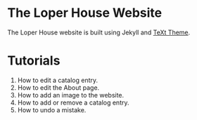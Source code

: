 # The Loper House Website

The Loper House website is built using Jekyll and [TeXt Theme](https://github.com/kitian616/jekyll-TeXt-theme).

# Tutorials

1. How to edit a catalog entry.
2. How to edit the About page.
3. How to add an image to the website.
4. How to add or remove a catalog entry.
5. How to undo a mistake.
